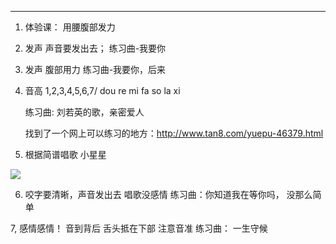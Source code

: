 ----------
1. 体验课： 用腰腹部发力
2. 发声
    声音要发出去；
    练习曲-我要你
3. 发声
    腹部用力
    练习曲-我要你，后来
4. 音高
   1,2,3,4,5,6,7/ dou re mi fa so la xi 
   
   练习曲: 刘若英的歌，亲密爱人
   
   找到了一个网上可以练习的地方：http://www.tan8.com/yuepu-46379.html

5. 根据简谱唱歌
小星星
   
![](http://s6.sinaimg.cn/bmiddle/41888e75t87bc55a95cf5&690)

6. 咬字要清晰，声音发出去
   唱歌没感情
   练习曲：你知道我在等你吗， 没那么简单
   
7, 感情感情！
   音到背后
   舌头抵在下部
   注意音准
   练习曲： 一生守候
